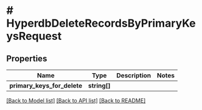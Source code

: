 # # HyperdbDeleteRecordsByPrimaryKeysRequest

## Properties

Name | Type | Description | Notes
------------ | ------------- | ------------- | -------------
**primary_keys_for_delete** | **string[]** |  |

[[Back to Model list]](../../README.md#models) [[Back to API list]](../../README.md#endpoints) [[Back to README]](../../README.md)
